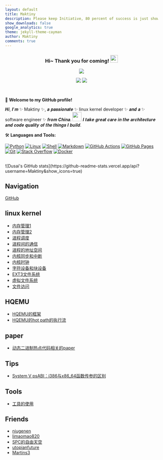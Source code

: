 ```yaml
---
layout: default
title: Maktiny
description: Please keep Initiative, 80 percent of success is just showing up.
show_downloads: false
google_analytics: true
theme: jekyll-theme-cayman
author: Maktiny
comments: true
---
```


<h3 align="center">
    Hi~ Thank you for coming!
    <img src="https://media.giphy.com/media/hvRJCLFzcasrR4ia7z/giphy.gif" width="25px">
</h3>

<!-- Typing SVG - https://github.com/DenverCoder1/readme-typing-svg -->
<!-- Typing SVG Fast Demo - https://readme-typing-svg.herokuapp.com/demo/ -->
<p align="center">
    <img src="https://readme-typing-svg.herokuapp.com?color=e65e2a&width=380&height=45&lines=linux+kernel+developer;Self-taught+Code+Designer;Always+learning+new+things">
</p>
<p align="center">
    <img src="https://img.shields.io/badge/gender-%F0%9F%A4%B5 gentleman-critical">
    <img src="https://img.shields.io/static/v1?label=wechat&message=LiXuCherry&color=7BB32E&logo=wechat">
</p>
<br/>

🎉 **Welcome to my GitHub profile!**

𝑯𝒊, 𝑰'𝒎 ✨ Maktiny ✨, 𝒂 𝒑𝒂𝒔𝒔𝒊𝒐𝒏𝒂𝒕𝒆 ✨ linux kernel developer ✨ 𝒂𝒏𝒅 𝒂 ✨ software engineer ✨  𝒇𝒓𝒐𝒎 𝑪𝒉𝒊𝒏𝒂. <img src="https://media.giphy.com/media/WUlplcMpOCEmTGBtBW/giphy.gif" width="30"> 𝑰 𝒕𝒂𝒌𝒆 𝒈𝒓𝒆𝒂𝒕 𝒄𝒂𝒓𝒆 𝒊𝒏 𝒕𝒉𝒆 𝒂𝒓𝒄𝒉𝒊𝒕𝒆𝒄𝒕𝒖𝒓𝒆 𝒂𝒏𝒅 𝒄𝒐𝒅𝒆 𝒒𝒖𝒂𝒍𝒊𝒕𝒚 𝒐𝒇 𝒕𝒉𝒆 𝒕𝒉𝒊𝒏𝒈𝒔 𝑰 𝒃𝒖𝒊𝒍𝒅.

🛠️ **Languages and Tools:**
<p>
   <a href="https://github.com/search?q=user%3Apudongping+is%3Arepo+language%3Apython"><img alt="Python" src="https://img.shields.io/badge/Python%20-%233776AB.svg?logo=python&logoColor=white"></a>
   <a href="#"><img alt="Linux" src="https://img.shields.io/badge/-Linux-FCC624?logo=Linux&logoColor=black" /></a>
    <a href="https://github.com/search?q=user%3Apudongping+is%3Arepo+language%3AShell"><img alt="Shell" src="https://img.shields.io/badge/Shell%20-%236fba48.svg?logo=shell"></a>
    <a href="https://github.com/search?q=user%3Apudongping+is%3Arepo+language%3Amarkdown"><img alt="Markdown" src="https://img.shields.io/badge/Markdown-%23000000.svg?logo=markdown&logoColor=white"></a>
    <a href="#"><img alt="GitHub Actions" src="https://img.shields.io/badge/GitHub%20Actions%20-%232671E5.svg?logo=github%20actions&logoColor=white"></a>
    <a href="#"><img alt="GitHub Pages" src="https://img.shields.io/badge/GitHub%20Pages-%23327FC7.svg?logo=github&logoColor=white"></a>
    <a href="#"><img alt="Git" src="https://img.shields.io/badge/Git%20-%23F05033.svg?logo=git&logoColor=white"></a>
    <a href="#"><img alt="Stack Overflow" src="https://img.shields.io/badge/-Stack%20Overflow-FE7A16?logo=stack-overflow&logoColor=white"></a>
    <a href="#"><img alt="Docker" src="https://img.shields.io/badge/Docker-2496ED?logo=docker&logoColor=white" /></a>

</p>
<!--END_SECTION:waka-->
<br/>
<!--顶部的统计信息-->
![Dusai's GitHub stats](https://github-readme-stats.vercel.app/api?username=Maktiny&show_icons=true)



## Navigation

[GitHub](https://github.com/Maktiny)

## linux kernel
*  [内存管理1](./docs/tips/linux_notes/memory_manage0.md)
*  [内存管理2](./docs/tips/linux_notes/memory_manage1.md)
*  [进程调度](./docs/tips/linux_notes/process_manage.md)
*  [进程间的通信](./docs/tips/linux_notes/process_communication.md)
*  [进程的地址空间](./docs/tips/linux_notes/process_address.md)
*  [内核同步和中断](./docs/tips/linux_notes/kernel_synchronize.md)
*  [内核时钟](./docs/tips/linux_notes/kernel_time.md)
*  [字符设备和块设备](./docs/tips/linux_notes/cdev.md)
*  [EXT3文件系统](./docs/tips/linux_notes/Ext4.md)
*  [虚拟文件系统](./docs/tips/linux_notes/vfs.md)
*  [文件访问](./docs/tips/linux_notes/access_file.md)

## HQEMU
*  [HQEMU的框架](./docs/tips/linux_notes/HQEMU_structure.md)
*  [HQEMU的hot path的执行流](./docs/tips/linux_notes/hqemu_exec_flow.md)

## paper
*  [动态二进制热点代码相关的paper](./docs/tips/linux_notes/paper_list.md)


## Tips
*   [System V psABI：i386与x86_64函数传参的区别](./docs/tips/linux_notes/function_call.md)

## Tools
*   [工具的使用](./docs/tips/linux_notes/tools.md)

## Friends
*   [niugenen](https://niugenen.github.io/)
*   [limaomao820](https://limaomao821.github.io/)
*   [SPC的自由天空](https://blog.spcsky.com/)
*   [utopianfuture](https://utopianfuture.github.io/)
*   [Martins3](https://martins3.github.io/)

<!--评论系统的插件-->
<!--评论系统教程 http://xichen.pub/2018/01/31/2018-01-31-gitment/     -->


<div id="gitment_container"></div>
<!--
<link rel="stylesheet" href="https://imsun.github.io/gitment/style/default.css">
<script src="https://imsun.github.io/gitment/dist/gitment.browser.js"></script>
-->
<link rel="stylesheet" href="https://billts.site/extra_css/gitment.css">
<script src="https://billts.site/js/gitment.js"></script>
<script>
    var gitment = new Gitment({
        id: 'page.data',
        owner: 'Maktiny',
        repo: 'Maktiny.github.io',
        oauth: {
            client_id: '657676473241d979de98',
            client_secret: 'ba14ae9c186b2da0eb7b295f95e86772de22c1f2',
            redirect_uri: 'https://github.com/maktiny/Maktiny.github.io'
        },
    })
    gitment.render('gitment_container')
</script>
